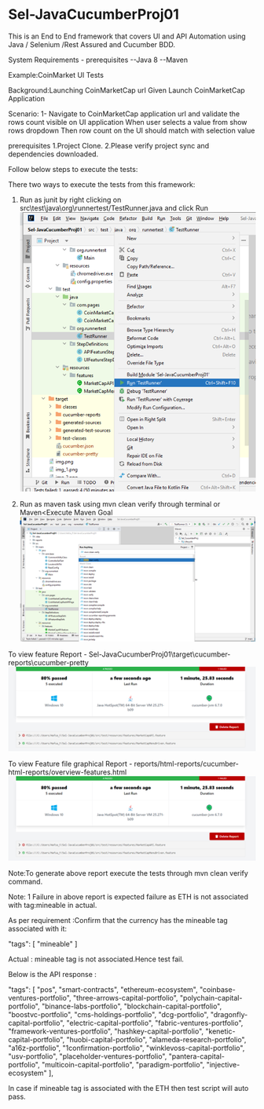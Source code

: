 # Sel-JavaCucumberProj01
This is an End to End framework that covers UI and API Automation using Java / Selenium /Rest Assured and Cucumber BDD.

System Requirements - prerequisites
--Java 8
--Maven

Example:CoinMarket UI Tests 

Background:Launching CoinMarketCap url
Given Launch CoinMarketCap Application

Scenario: 1- Navigate to CoinMarketCap application url and validate the rows count visible on UI application
When user selects a value from show rows dropdown
Then row count on the UI should match with selection value



prerequisites
1.Project Clone.
2.Please verify project sync and dependencies downloaded.

Follow below steps to  execute the tests:

There two ways to execute the tests from this framework:
1. Run as junit by right clicking on src\test\java\org\runnertest/TestRunner.java and click Run
![img_5.png](img_5.png)

2. Run as maven task using mvn clean verify through terminal or Maven<Execute Maven Goal
![img_6.png](img_6.png)

To view feature   Report - Sel-JavaCucumberProj01\target\cucumber-reports\cucumber-pretty
![img_10.png](img_10.png)

To view Feature file graphical Report - reports/html-reports/cucumber-html-reports/overview-features.html
![img_9.png](img_9.png)

Note:To generate above report execute the tests through mvn clean verify command.


Note: 1 Failure in above report is expected failure as ETH is not associated with tag:mineable in actual.

As per requirement :Confirm that the currency has the mineable tag associated with it:

"tags": [ "mineable" ]

Actual : mineable tag is not associated.Hence test fail.


Below is the API response :


"tags": [
"pos",
"smart-contracts",
"ethereum-ecosystem",
"coinbase-ventures-portfolio",
"three-arrows-capital-portfolio",
"polychain-capital-portfolio",
"binance-labs-portfolio",
"blockchain-capital-portfolio",
"boostvc-portfolio",
"cms-holdings-portfolio",
"dcg-portfolio",
"dragonfly-capital-portfolio",
"electric-capital-portfolio",
"fabric-ventures-portfolio",
"framework-ventures-portfolio",
"hashkey-capital-portfolio",
"kenetic-capital-portfolio",
"huobi-capital-portfolio",
"alameda-research-portfolio",
"a16z-portfolio",
"1confirmation-portfolio",
"winklevoss-capital-portfolio",
"usv-portfolio",
"placeholder-ventures-portfolio",
"pantera-capital-portfolio",
"multicoin-capital-portfolio",
"paradigm-portfolio",
"injective-ecosystem"
],


In case if mineable tag is associated with the ETH then test script will auto pass.